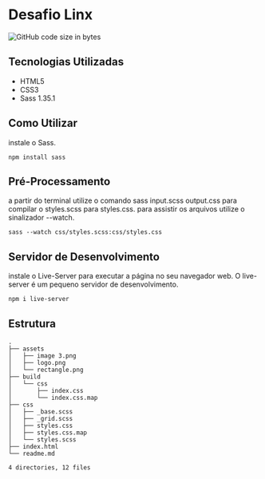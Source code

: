 # Desafio Linx

<img alt="GitHub code size in bytes" src="https://img.shields.io/github/languages/code-size/LaisAxx/desafio_linx">

## Tecnologias Utilizadas
- HTML5
- CSS3
- Sass 1.35.1


## Como Utilizar

instale o Sass.

`npm install sass`


## Pré-Processamento
a partir do terminal utilize o comando sass input.scss output.css para compilar o styles.scss para styles.css.
para assistir os arquivos utilize o sinalizador --watch.

`sass --watch css/styles.scss:css/styles.css`


## Servidor de Desenvolvimento
instale o Live-Server para executar a página no seu navegador web. O live-server é um pequeno servidor de desenvolvimento.

`npm i live-server`

## Estrutura

```
.
├── assets
│   ├── image 3.png
│   ├── logo.png
│   └── rectangle.png
├── build
│   └── css
│       ├── index.css
│       └── index.css.map
├── css
│   ├── _base.scss
│   ├── _grid.scss
│   ├── styles.css
│   ├── styles.css.map
│   └── styles.scss
├── index.html
└── readme.md

4 directories, 12 files

```


